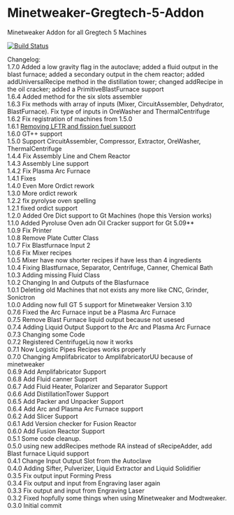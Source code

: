 # Minetweaker-Gregtech-5-Addon
Minetweaker Addon for all Gregtech 5 Machines

[![Build Status](http://jenkins.usrv.de:8081/buildStatus/icon?job=Minetweaker-Gregtech-5-Addon-1.7.10)](http://jenkins.usrv.eu:8080/job/Minetweaker-Gregtech-5-Addon-1.7.10/)

Changelog:<BR>
1.7.0 Added a low gravity flag in the autoclave; added a fluid output in the blast furnace; added a secondary output in the chem reactor; added addUniversalRecipe method in the distillation tower; changed addRecipe in the oil cracker; added a PrimitiveBlastFurnace support<BR>
1.6.4 Added method for the six slots assembler<BR>
1.6.3 Fix methods with array of inputs (Mixer, CircuitAssembler, Dehydrator, BlastFurnace). Fix type of inputs in OreWasher and ThermalCentrifuge<BR>
1.6.2 Fix registration of machines from 1.5.0<BR>
1.6.1 [Removing LFTR and fission fuel support](https://github.com/GTNewHorizons/Minetweaker-Gregtech-5-Addon/issues/38#issuecomment-298780862)<BR>
1.6.0 GT++ support<BR>
1.5.0 Support CircuitAssembler, Compressor, Extractor, OreWasher, ThermalCentrifuge<BR>
1.4.4 Fix Assembly Line and Chem Reactor<BR>
1.4.3 Assembly Line support<BR>
1.4.2 Fix Plasma Arc Furnace<BR>
1.4.1 Fixes<BR>
1.4.0 Even More Ordict rework<BR>
1.3.0 More ordict rework<BR>
1.2.2 fix pyrolyse oven spelling<BR>
1.2.1 fixed ordict support<BR>
1.2.0 Added Ore Dict support to Gt Machines (hope this Version works)<BR>
1.1.0 Added Pyroluse Oven adn Oil Cracker support for Gt 5.09**<BR>
1.0.9 Fix Printer<BR>
1.0.8 Remove Plate Cutter Class<BR>
1.0.7 Fix Blastfurnace Input 2<BR>
1.0.6 Fix Mixer recipes<BR>
1.0.5 Mixer have now shorter recipes if have less than 4 ingredients<BR>
1.0.4 Fixing Blastfurnace, Separator, Centrifuge, Canner, Chemical Bath<BR>
1.0.3 Adding missing Fluid Class<BR>
1.0.2 Changing In and Outputs of the Blasfurnace<BR>
1.0.1 Deleting old Machines that not exists any more like CNC, Grinder, Sonictron<BR>
1.0.0 Adding now full GT 5 support for Minetweaker Version 3.10<BR>
0.7.6 Fixed the Arc Furnace input be a Plasma Arc Furnace<BR>
0.7.5 Remove Blast Furnace liquid output because not usesed<BR>
0.7.4 Adding Liquid Output Support to the Arc and Plasma Arc Furnace<BR>
0.7.3 Changing some Code<BR>
0.7.2 Registered CentrifugeLiq now it works<BR>
0.7.1 Now Logistic Pipes Recipes works properly<BR>
0.7.0 Changing Amplifabricator to AmplifabricatorUU because of minetweaker<BR>
0.6.9 Add Amplifabricator Support<BR>
0.6.8 Add Fluid canner Support<BR>
0.6.7 Add Fluid Heater, Polarizer and Separator Support<BR>
0.6.6 Add DistillationTower Support<BR>
0.6.5 Add Packer and Unpacker Support<BR>
0.6.4 Add Arc and Plasma Arc Furnace support<BR>
0.6.2 Add Slicer Support<BR>
0.6.1 Add Version checker for Fusion Reactor<BR>
0.6.0 Add Fusion Reactor Support<BR>
0.5.1 Some code cleanup.<BR>
0.5.0 using new addRecipes methode RA instead of sRecipeAdder, add Blast furnace Liquid support<BR>
0.4.1 Change Input Output Slot from the Autoclave<BR>
0.4.0 Adding Sifter, Pulverizer, Liquid Extractor and Liquid Solidifier<BR>
0.3.5 Fix output input Forming Press<BR>
0.3.4 Fix output and input from Engraving laser again<BR>
0.3.3 Fix output and input from Engraving Laser<BR>
0.3.2 Fixed hopfully some things when using Minetweaker and Modtweaker.<BR>
0.3.0 Initial commit <BR>

